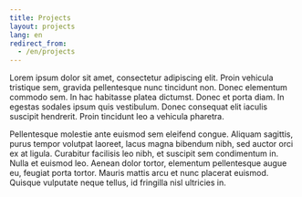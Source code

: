 ```yaml
---
title: Projects
layout: projects
lang: en
redirect_from:
  - /en/projects
---
```


Lorem ipsum dolor sit amet, consectetur adipiscing elit. Proin vehicula tristique sem, gravida pellentesque nunc tincidunt non. Donec elementum commodo sem. In hac habitasse platea dictumst. Donec et porta diam. In egestas sodales ipsum quis vestibulum. Donec consequat elit iaculis suscipit hendrerit. Proin tincidunt leo a vehicula pharetra.

Pellentesque molestie ante euismod sem eleifend congue. Aliquam sagittis, purus tempor volutpat laoreet, lacus magna bibendum nibh, sed auctor orci ex at ligula. Curabitur facilisis leo nibh, et suscipit sem condimentum in. Nulla et euismod leo. Aenean dolor tortor, elementum pellentesque augue eu, feugiat porta tortor. Mauris mattis arcu et nunc placerat euismod. Quisque vulputate neque tellus, id fringilla nisl ultricies in.
